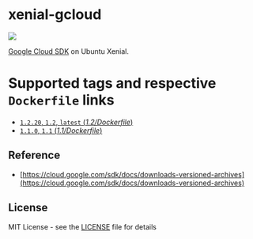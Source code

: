 # xenial-gcloud
[![](https://images.microbadger.com/badges/image/peterevans/xenial-gcloud.svg)](https://microbadger.com/images/peterevans/xenial-gcloud)

[Google Cloud SDK](https://cloud.google.com/sdk/) on Ubuntu Xenial.

# Supported tags and respective `Dockerfile` links

- [`1.2.20`, `1.2`, `latest`  (*1.2/Dockerfile*)](https://github.com/peter-evans/xenial-gcloud/tree/master/1.2)
- [`1.1.0`, `1.1`  (*1.1/Dockerfile*)](https://github.com/peter-evans/xenial-gcloud/tree/master/1.1)

## Reference

- [https://cloud.google.com/sdk/docs/downloads-versioned-archives](https://cloud.google.com/sdk/docs/downloads-versioned-archives)

## License

MIT License - see the [LICENSE](LICENSE) file for details